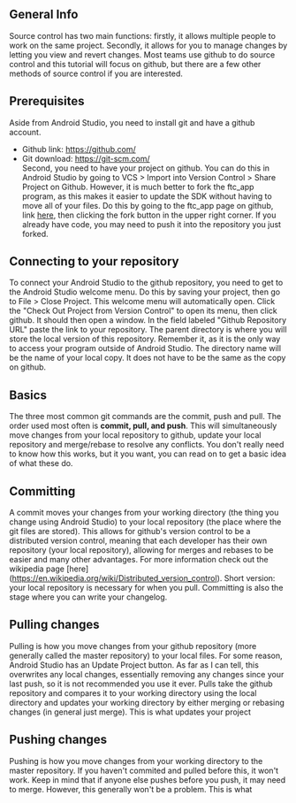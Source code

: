 ## General Info
  Source control has two main functions: firstly, it allows multiple people to work on the same project. Secondly, it allows for you to manage changes by letting you view and revert changes. Most teams use github to do source control and this tutorial will focus on github, but there are a few other methods of source control if you are interested.
## Prerequisites
  Aside from Android Studio, you need to install git and have a github account.
  - Github link: https://github.com/
  - Git download: https://git-scm.com/  
  Second, you need to have your project on github. You can do this in Android Studio by going to VCS > Import into Version Control > Share Project on Github. However, it is much better to fork the ftc_app program, as this makes it easier to update the SDK without having to move all of your files. Do this by going to the ftc_app page on github, link [here](https://github.com/ftctechnh/ftc_app), then clicking the fork button in the upper right corner. If you already have code, you may need to push it into the repository you just forked.
## Connecting to your repository
  To connect your Android Studio to the github repository, you need to get to the Android Studio welcome menu. Do this by saving your project, then go to File > Close Project. This welcome menu will automatically open. Click the "Check Out Project from Version Control" to open its menu, then click github. It should then open a window. In the field labeled "Github Repository URL" paste the link to your repository. The parent directory is where you will store the local version of this repository. Remember it, as it is the only way to access your program outside of Android Studio. The directory name will be the name of your local copy. It does not have to be the same as the copy on github.
## Basics
  The three most common git commands are the commit, push and pull. The order used most often is **commit, pull, and push**. This will simultaneously move changes from your local repository to github, update your local repository and merge/rebase to resolve any conflicts. You don't really need to know how this works, but it you want, you can read on to get a basic idea of what these do.
## Committing
  A commit moves your changes from your working directory (the thing you change using Android Studio) to your local repository (the place where the git files are stored). This allows for github's version control to be a distributed version control, meaning that each developer has their own repository (your local repository), allowing for merges and rebases to be easier and many other advantages. For more information check out the wikipedia page [here] (https://en.wikipedia.org/wiki/Distributed_version_control). Short version: your local repository is necessary for when you pull. Committing is also the stage where you can write your changelog.
## Pulling changes
  Pulling is how you move changes from your github repository (more generally called the master repository) to your local files. For some reason, Android Studio has an Update Project button. As far as I can tell, this overwrites any local changes, essentially removing any changes since your last push, so it is not recommended you use it ever. Pulls take the github repository and compares it to your working directory using the local directory and updates your working directory by either merging or rebasing changes (in general just merge). This is what updates your project
## Pushing changes
  Pushing is how you move changes from your working directory to the master repository. If you haven't commited and pulled before this, it won't work. Keep in mind that if anyone else pushes before you push, it may need to merge. However, this generally won't be a problem. This is what 

